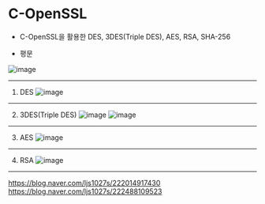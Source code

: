 # C-OpenSSL
* C-OpenSSL을 활용한 DES, 3DES(Triple DES), AES, RSA, SHA-256


* 평문

![image](https://user-images.githubusercontent.com/59761622/134145383-c13ea21f-d7da-43a8-ad42-205e168063a0.png)
***
1. DES
![image](https://user-images.githubusercontent.com/59761622/134145537-de184c7a-0898-4a9c-b7ba-f0b637333850.png)
***
2. 3DES(Triple DES)
![image](https://user-images.githubusercontent.com/59761622/134145662-b0517d25-5679-4166-b1e8-23c726fd00fd.png)
![image](https://user-images.githubusercontent.com/59761622/134145703-b3518acc-d6cf-49c8-aa0e-ed313cde61e4.png)
***
3. AES
![image](https://user-images.githubusercontent.com/59761622/134145846-c8bfa7e6-bd84-4ad4-8f60-815dfc384bd3.png)
***
4. RSA
![image](https://user-images.githubusercontent.com/59761622/134145979-3f773848-0112-463b-9a0d-e30727892d34.png)
***
https://blog.naver.com/ljs1027s/222014917430
https://blog.naver.com/ljs1027s/222488109523

